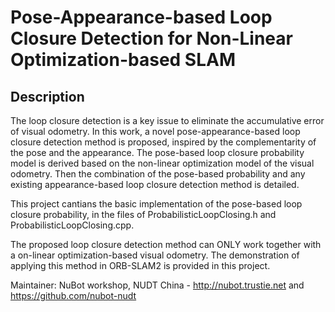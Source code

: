 # Pose-Appearance-based Loop Closure Detection for Non-Linear Optimization-based SLAM

## Description

The loop closure detection is a key issue to eliminate the accumulative error of visual odometry. In this work, a novel pose-appearance-based loop closure detection method is proposed, inspired by the complementarity of the pose and the appearance.
The pose-based loop closure probability model is derived based on the non-linear optimization model of the visual odometry. Then the combination of the pose-based probability and any existing appearance-based loop closure detection method is detailed. 

This project cantians the basic implementation of the pose-based loop closure probability, in the files of ProbabilisticLoopClosing.h and ProbabilisticLoopClosing.cpp. 

The proposed loop closure detection method can ONLY work together with a on-linear optimization-based visual odometry. The demonstration of applying this method in ORB-SLAM2 is provided in this project.

Maintainer: NuBot workshop, NUDT China - http://nubot.trustie.net and https://github.com/nubot-nudt


